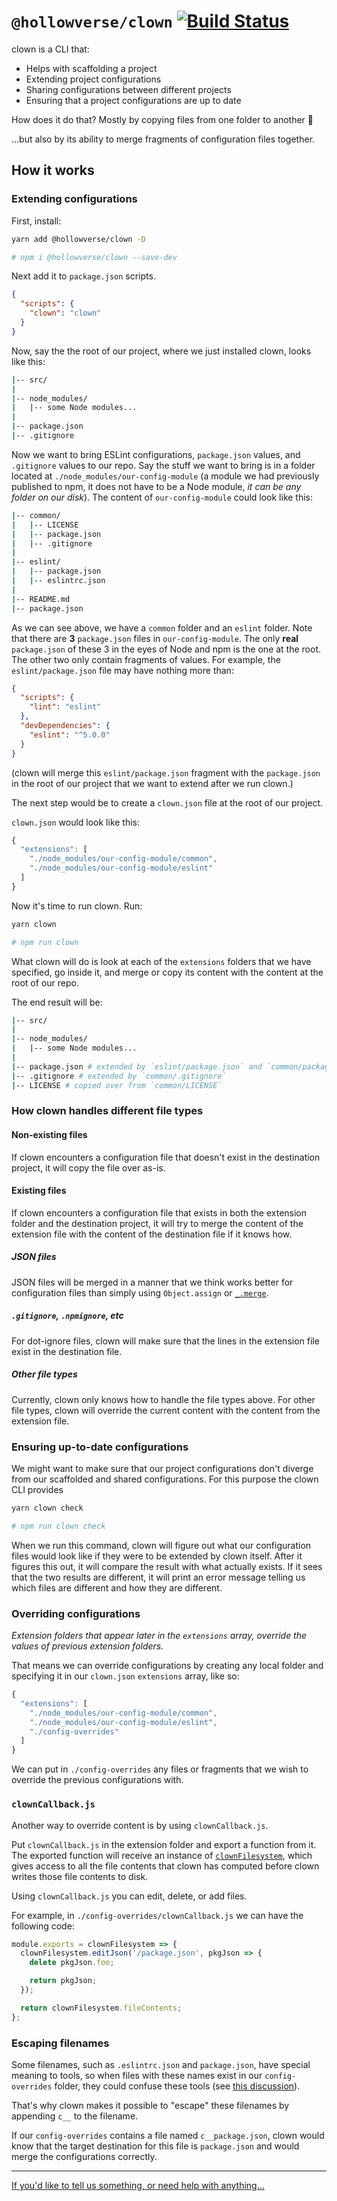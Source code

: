 # `@hollowverse/clown` [![Build Status](https://travis-ci.org/hollowverse/clown.svg?branch=master)](https://travis-ci.org/hollowverse/clown)

clown is a CLI that:

* Helps with scaffolding a project
* Extending project configurations
* Sharing configurations between different projects
* Ensuring that a project configurations are up to date

How does it do that? Mostly by copying files from one folder to another 🤡

...but also by its ability to merge fragments of configuration files together.

## How it works

### Extending configurations

First, install:

```bash
yarn add @hollowverse/clown -D

# npm i @hollowverse/clown --save-dev
```

Next add it to `package.json` scripts.

```json
{
  "scripts": {
    "clown": "clown"
  }
}
```

Now, say the the root of our project, where we just installed clown, looks like this:

```bash
|-- src/
|
|-- node_modules/
|   |-- some Node modules...
|
|-- package.json
|-- .gitignore
```

Now we want to bring ESLint configurations, `package.json` values, and `.gitignore` values to our repo. Say the stuff we want to bring is in a folder located at `./node_modules/our-config-module` (a module we had previously published to npm, it does not have to be a Node module, _it can be any folder on our disk_). The content of `our-config-module` could look like this:

```bash
|-- common/
|   |-- LICENSE
|   |-- package.json
|   |-- .gitignore
|
|-- eslint/
|   |-- package.json
|   |-- eslintrc.json
|
|-- README.md
|-- package.json
```

As we can see above, we have a `common` folder and an `eslint` folder. Note that there are **3** `package.json` files in `our-config-module`. The only **real** `package.json` of these 3 in the eyes of Node and npm is the one at the root. The other two only contain fragments of values. For example, the `eslint/package.json` file may have nothing more than:

```json
{
  "scripts": {
    "lint": "eslint"
  },
  "devDependencies": {
    "eslint": "^5.0.0"
  }
}
```

(clown will merge this `eslint/package.json` fragment with the `package.json` in the root of our project that we want to extend after we run clown.)

The next step would be to create a `clown.json` file at the root of our project.

`clown.json` would look like this:

```js
{
  "extensions": [
    "./node_modules/our-config-module/common",
    "./node_modules/our-config-module/eslint"
  ]
}
```

Now it's time to run clown. Run:

```bash
yarn clown

# npm run clown
```

What clown will do is look at each of the `extensions` folders that we have specified, go inside it, and merge or copy its content
with the content at the root of our repo.

The end result will be:

```bash
|-- src/
|
|-- node_modules/
|   |-- some Node modules...
|
|-- package.json # extended by `eslint/package.json` and `common/package.json`
|-- .gitignore # extended by `common/.gitignore`
|-- LICENSE # copied over from `common/LICENSE`
```

### How clown handles different file types

#### Non-existing files

If clown encounters a configuration file that doesn't exist in the destination project, it will copy the file over as-is.

#### Existing files

If clown encounters a configuration file that exists in both the extension folder and the destination project, it will try to merge
the content of the extension file with the content of the destination file if it knows how.

##### JSON files

JSON files will be merged in a manner that we think works better for configuration files than simply using `Object.assign` or [`_.merge`](https://lodash.com/docs/4.17.5#merge).

##### `.gitignore`, `.npmignore`, etc

For dot-ignore files, clown will make sure that the lines in the extension file exist in the destination file.

##### Other file types

Currently, clown only knows how to handle the file types above. For other file types, clown will override the current content
with the content from the extension file.

### Ensuring up-to-date configurations

We might want to make sure that our project configurations don't diverge from our scaffolded and shared configurations. For this
purpose the clown CLI provides

```bash
yarn clown check

# npm run clown check
```

When we run this command, clown will figure out what our configuration files would look like if they were to be extended by clown
itself. After it figures this out, it will compare the result with what actually exists. If it sees that the two results are different, it will print an error message telling us which files are different and how they are different.

### Overriding configurations

_Extension folders that appear later in the `extensions` array, override the values of previous extension folders._

That means we can override configurations by creating any local folder and specifying it in our `clown.json` `extensions` array, like
so:

```js
{
  "extensions": [
    "./node_modules/our-config-module/common",
    "./node_modules/our-config-module/eslint",
    "./config-overrides"
  ]
}
```

We can put in `./config-overrides` any files or fragments that we wish to override the previous configurations with.

### `clownCallback.js`

Another way to override content is by using `clownCallback.js`.

Put `clownCallback.js` in the extension folder and export a function from it. The exported function will receive an instance of [`clownFilesystem`](https://github.com/hollowverse/clown/blob/3873ac8891c240747035a4e671d3668b3adbf759/src/ClownFilesystem.ts), which gives access to all the file contents that clown has computed before clown writes those file contents to disk.

Using `clownCallback.js` you can edit, delete, or add files.

For example, in `./config-overrides/clownCallback.js` we can have the following code:

```js
module.exports = clownFilesystem => {
  clownFilesystem.editJson('/package.json', pkgJson => {
    delete pkgJson.foo;

    return pkgJson;
  });

  return clownFilesystem.fileContents;
};
```

### Escaping filenames

Some filenames, such as `.eslintrc.json` and `package.json`, have special meaning to tools, so when
files with these names exist in our `config-overrides` folder, they could confuse these tools (see
[this discussion](https://github.com/hollowverse/hollowverse/issues/413)).

That's why clown makes it possible to "escape" these filenames by appending `c__` to the filename.

If our `config-overrides`
contains a file named `c__package.json`, clown would know that the target destination for this file is
`package.json` and would merge the configurations correctly.

---

[If you'd like to tell us something, or need help with anything...](https://github.com/hollowverse/hollowverse/wiki/Help)
